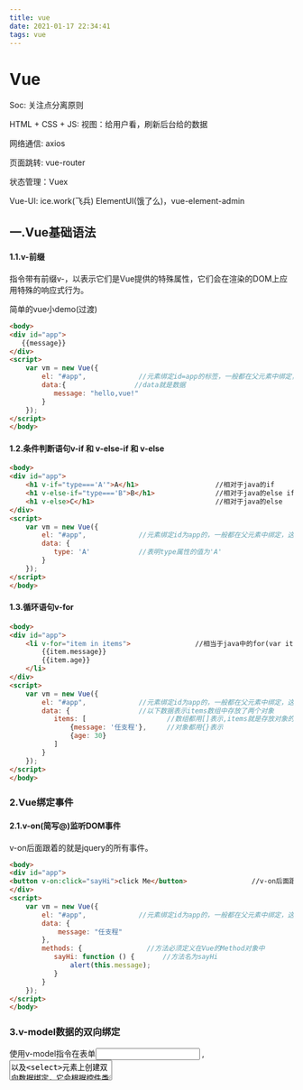 ```yaml
---
title: vue
date: 2021-01-17 22:34:41
tags: vue
---
```


# Vue

<!--more-->

Soc:  关注点分离原则

HTML + CSS + JS:  视图：给用户看，刷新后台给的数据

网络通信:  axios

页面跳转:  vue-router

状态管理：Vuex

Vue-UI: ice.work(飞兵)  ElementUI(饿了么)，vue-element-admin

## 一.Vue基础语法

#### 1.1.v-前缀

指令带有前缀v-，以表示它们是Vue提供的特殊属性，它们会在渲染的DOM上应用特殊的响应式行为。

简单的vue小demo(过渡)

```html
<body>
<div id="app">
   {{message}}
</div> 
<script>
    var vm = new Vue({
        el: "#app",             //元素绑定id=app的标签，一般都在父元素中绑定，这样下面的子元素都可以使用
        data:{                 //data就是数据
           message: "hello,vue!"
        }
    });
</script>
</body>
```

#### 1.2.条件判断语句v-if  和 v-else-if 和 v-else

```html
<body>
<div id="app">
    <h1 v-if="type==='A'">A</h1>                   //相对于java的if
    <h1 v-else-if="type==='B">B</h1>               //相对于java的else if    
    <h1 v-else>C</h1>                              //相对于java的else
</div>
<script>
    var vm = new Vue({
        el: "#app",             //元素绑定id为app的，一般都在父元素中绑定，这样下面的子元素都可以使用
        data: {
           type: 'A'            //表明type属性的值为'A'
        }
    });
</script>
</body>
```

#### 1.3.循环语句v-for

```html
<body>
<div id="app">
    <li v-for="item in items">                //相当于java中的for(var item : items)
        {{item.message}}
        {{item.age}}
    </li>
</div>
<script>
    var vm = new Vue({
        el: "#app",             //元素绑定id为app的，一般都在父元素中绑定，这样下面的子元素都可以使用
        data: {                 //以下数据表示items数组中存放了两个对象
           items: [                    //数组都用[]表示,items就是存放对象的总集
               {message: '任支程'},     //对象都用{}表示
               {age: 30}
           ]
        }
    });
</script>
</body>
```

### 2.Vue绑定事件

#### 2.1.v-on(简写@)监听DOM事件

v-on后面跟着的就是jquery的所有事件。

```html
<body>
<div id="app">
<button v-on:click="sayHi">click Me</button>                //v-on后面跟的就是事件，这里是click点击事件
</div>
<script>
    var vm = new Vue({
        el: "#app",             //元素绑定id为app的，一般都在父元素中绑定，这样下面的子元素都可以使用
        data: {
            message: "任支程"
        },
        methods: {                //方法必须定义在Vue的Method对象中
           sayHi: function () {       //方法名为sayHi
               alert(this.message);
           }
        }
    });
</script>
</body>
```

### 3.v-model数据的双向绑定

使用v-model指令在表单<input> ,<textarea>以及<select>元素上创建双向数据绑定，它会根据控件类型自动选取正确的方法来更新元素。在输入时的数据这样就会被vue所识别，vue中data中与v-model绑定的属性数据也会因此变化，这就是双向绑定。

- 注意：v-model会忽略所有表单元素的value,checked,selected特性的初始值而总是将Vue实例的数据作为数据来源。应该通过JS在组件的data选项中声明初始值！

#### 3.1.普通的输入框

```html
<body>
<div id="app">
输入的文本: <input type="text" v-model="message"> {{message}}  //输入时会绑定v-model中的属性，下面的数据也会跟着绑定
</div>
<script>
    var vm = new Vue({
        el: "#app",             //元素绑定id为app的，一般都在父元素中绑定，这样下面的子元素都可以使用
        data: {
             message: "",
        },
    });
</script>
</body>
```

#### 3.2.单选框

```html
<body>
<div id="app">
    性别:
    <input type="radio" name="sex" value="男" v-model="danxuan"> 男
    <input type="radio" name="sex" value="女" v-model="danxuan"> 女
    <p>
        选中了谁: {{danxuan}}    //value影响了v-model中的属性，因此属性值是选中的value的值
    </p>
</div>
<script>
    var vm = new Vue({
        el: "#app",             //元素绑定id为app的，一般都在父元素中绑定，这样下面的子元素都可以使用
        data: {
             danxuan: '',
        },
    });
</script>
</body>
```

#### 3.3.下拉框

```html
<body>
<div id="app">
    下拉框:
   <select v-model="xiala">           //option默认value为选择的。
       <option value="" disabled>--请选择--</option>
       <option>A</option>
       <option>B</option>
       <option>C</option>
   </select>
    <span>value:{{xiala}}</span>
</div>
<script>
    var vm = new Vue({
        el: "#app",             //元素绑定id为app的，一般都在父元素中绑定，这样下面的子元素都可以使用
        data: {
             xiala: '',
        },
    });
</script>
</body>
```

### 4.Vue组件，v-bind(简写:)给组件绑定参数

组件是可复用的Vue实例，说白了就是一组可以重复使用的**模板**，通常一个应用汇以一颗嵌套的组件树的形式来组织。

[![syEBan.png](https://s3.ax1x.com/2021/01/17/syEBan.png)](https://imgchr.com/i/syEBan)

```html
<body>
<div id="app">
  <!-- 组件:传递给组件中的值: props属性接收值  v-bind的zhi绑定item的值 -->
    <zujian v-for="item in items" v-bind:zhi="item"></zujian>
</div>
<script>
    //定义一个Vue组件component，“”中的是组件名称
    Vue.component("zujian",{
        props: ['zhi'],                    //接收v-bind绑定过来的值
         template: '<li>{{zhi}}</li>',     //组件模板
    });
    var vm = new Vue({
        el: "#app",             //元素绑定id为app的，一般都在父元素中绑定，这样下面的子元素都可以使用
        data: {
            items: ["java","Linux","前端"]
        },
    });
</script>
</body>
```

### 5.网络异步通信Axios(类似ajax)

Axios是一个开源的可以用在浏览器和node.js的异步通信框架,她的主要作用就是实现AJAX异步通信，其功能特点如下:

- 从浏览器中创建XMLHttpRequests
- 从node.js创建http请求
- 支持Promise API[JS中链式编程]
- 拦截请求和响应
- 转换请求数据和响应数据
- 取消请求
- 自动转换JSON数据
- 客户端支持防御XSRF(跨域请求伪站)

```html
<body>
<div id="app">
    <div>{{info.name}}</div>
    <div>{{info.address.country}}</div>
    <a v-bind:href="info.url">点击链接</a>            //v-bindb:绑定一些特殊标签
</div>
<script type="text/javascript">
    var vm = new Vue({
        el: "#app",             //元素绑定id为app的，一般都在父元素中绑定，这样下面的子元素都可以使用
        data() {                //这个data是方法
            return {
                info: {             //请求的返回参数格式,必须和json字符串一样
                    name: null,
                    address: {
                        country: null,
                        city: null,
                        street: null
                    },
                    url: null
                }
            }
        },
        mounted() {                 //链式编程钩子函数,页面初始化时就会执行，一般是用axios进行初始化数据
            axios.get('../data.json')
                .then(response=>(this.info = response.data));
        }

    });
</script>
</body>
```

### 6.Vue计算属性

计算属性就是将计算出来的结果保存在计算属性中，内存中运行：虚拟DOM。不刷新页面则是内存中缓存中的值，一般情况下用于计算结果值不会发生改变的方法。

```html
<body>
<div id="app">
<p>currentTime1: {{currentTime1()}}</p>               <!--正常调用方法需要()括号-->
<p>currentTime2: {{currentTime2}}</p>                 <!--计算属性调用方法不需要括号-->
</div>
<script>
    var vm = new Vue({
        el: "#app",             //元素绑定id为app的，一般都在父元素中绑定，这样下面的子元素都可以使用
        data: {
            message: "hello,shuxing"
        },
        methods:  {
            currentTime1 :function () {
                return Date.now();                //返回当前时间戳
            }
        },
        computed:{        //计算属性,注意,methods中方法名和computed方法名不能重名.如果重名只会调用methods内的方法
            currentTime2: function () {
                 return Date.now();
            }
        }
    });
</script>
</body>
```

### 7.插槽slot

```html
<body>
<div id="app">
     <chacao>
         <chacao-title slot="chacao-title" :title="title"></chacao-title>
         <chacao-items slot="chacao-items" v-for="item in chacaoitems" :item="item"></chacao-items>
     </chacao>                                         <!--    <p>列表书籍</p>-->
                                              <!--    <ul>-->
                                              <!--        <li>java</li>-->
                                              <!--        <li>Linux</li>-->
                                              <!--        <li>Python</li>-->
                                               <!--    </ul>-->
</div>
<script>
    //<slot>就是插槽
    Vue.component("chacao",{
       template: '<div>\
                    <slot name="chacao-title"></slot>\
                      <ul>\
                        <slot name="chacao-items"></slot>\
                      </ul>\
                  </div>'
    });
    Vue.component("chacao-title",{
        props: ['title'],
        template: '<div>{{title}}</div>'
    })
    Vue.component("chacao-items",{
        props: ['item'],
        template: '<li>{{item}}</li>'
    })
    var vm = new Vue({
        el: "#app",             //元素绑定id为app的，一般都在父元素中绑定，这样下面的子元素都可以使用
        data: {
            title: "列表",
            chacaoitems: ['java','Linux','Python']
        },
    });
</script>
</body>
```

### 8.插槽自定义事件处理,this.$emit("事件名"，参数)；

[![syEhZ9.png](https://s3.ax1x.com/2021/01/17/syEhZ9.png)](https://imgchr.com/i/syEhZ9)

```html
<body>
<div id="app">
     <chacao>
         <chacao-title slot="chacao-title" :title="title"></chacao-title>
         <chacao-items slot="chacao-items" v-for="(item,index) in chacaoitems"
                       :index="index" :item="item" v-on:remove="removeItems(index)"></chacao-items>
     </chacao>                                         <!--    <p>列表书籍</p>-->
                                              <!--    <ul>-->
                                              <!--        <li>java</li>-->
                                              <!--        <li>Linux</li>-->
                                              <!--        <li>Python</li>-->
                                               <!--    </ul>-->
</div>
<script>
    //<slot>就是插槽
    Vue.component("chacao",{
       template: '<div>\
                    <slot name="chacao-title"></slot>\
                      <ul>\
                        <slot name="chacao-items"></slot>\
                      </ul>\
                  </div>'
    });
    Vue.component("chacao-title",{
        props: ['title'],
        template: '<div>{{title}}</div>'
    })
    Vue.component("chacao-items",{
        props: ['item','index'],
        //只能绑定当前组件的方法
        template: '<li>{{index}}----{{item}}  <button @click="remove">删除</button></li> ',
        methods: {
            remove: function (index) {
               //触发自定义事件
                this.$emit('remove',index)
            }
        }
    })
    
    var vm = new Vue({
        el: "#app",             //元素绑定id为app的，一般都在父元素中绑定，这样下面的子元素都可以使用
        data: {
            title: "列表",
            chacaoitems: ['java','Linux','Python']
        },
        methods: {
            removeItems:function (index) {
                console.log("删除了"+this.chacaoitems[index] + "OK")
                this.chacaoitems.splice(index,1);           //一次删除一个元素
            }
        }
    });
</script>
</body>
```

Vue的开发都是要基于Node.js，实际开发使用vue-cli脚手架开发,vue-router实现路由跳转，vuex做状态管理; Vue UI界面我们一般使用ElementUI(饿了么出品)，或者ICE(阿里巴巴出品!)来快速搭建前端项目。使用axios框架做异步通信。

## 二.企业级开发技术

### 1.vue-cli脚手架，快速生成一个vue的项目模板

#### 1.1.需要的环境

- Node.js。安装后再cmd下输入node -v,查看版本号。(电脑版本12.8.0.学习版本12.13.0)
- 输入npm -v,查看版本号。npm就是软件包管理工具。(电脑版本6.10.2.学习版本6.12.0)
- 安装Node.js淘宝镜像加速器(cnpm). npm install cnpm -g (-g就是全局安装)
- Git
- vue-cli。npm install -g @vue/cli@3.11.0(版本过高可能会有问题，所以安装特定版本)。如果之前安装了就要卸载
- vue list。cnpm install -g @vue/cli-init

#### 1.2.主要功能

- 统一的目录结构
- 本地调试
- 热部署
- 单元测试
- 集成打包上线

#### 1.3.使用webpack模板创建vue项目

```yaml
##以下都在cmd命令下创建，其中第一步需要在想安装的位置运行
#这里的myvue是项目名称
vue init webpack myvue
##进入创建的项目
cd myvue
##安装需要的环境
npm install
##运行vue项目
npm run dev
##停止项目
Ctrl+c
```

```
Project name  //项目名称
Project description  //项目描述
Autjor             //项目作者
Vue build           
```

之后用IDEA打开即可，可以在下方的Terminal的使用下面的命令

### 2.WebPack

webPack是一个模块加载器兼打包器工具，它能把各种资源,如JS,JSX,ES6,SASS,LESS,图片等作为模块来处理和使用。

#### 2.1.安装

- npm install webpack@4.41.2 -g。 webpack -v查看版本
- npm install webpack-cli -g  。        webpack-cli -v

#### 2.2.配置

创建webpack.config.js配置文件

- entry:   入口文件,指定WebPack用哪个文件作为项目的入口
- output: 输出,指定WebPack把处理完成的文件放置到指定路径
- module: 模块,用于处理各种类型的文件
- plugins: 插件: 如:热更新,代码重用等
- resolve: 设置路径指向
- watch: 监听, 用于设置文件改动后直接打包

#### 2.3.使用WebPack

##### 2.3.1.创建项目

##### 2.3.2.创建一个名为modules的目录,用于放置JS模块等资源文件

##### 2.3.3.在modules的目录下创建模块文件，如hello.js,用于编写JS模块相关代码

```js
//暴露一个方法
exports.sayHi = function () {
    document.write("<h1>ES6规范</h1>")
};
```

##### 2.3.4.在modules下创建一个名为main.js的入口文件,用于打包时设置entry属性

```js
var hello = require("./hello");             //调用hello.js中的方法
hello.sayHi();                              
```

##### 2.3.5.在项目目录下创建webpack.config.js的配置文件

```js
module.exports = {
   entry: './modules/main.js',         //对main.js进行打包
    output: {                          //打包
       filename: "./js/bundle.js"      //位置
    }
};
```

之后再Terminal中输入webpack进行打包。

##### 2.3.6.再项目目录下创建index.html进行测试

```html
<body>
    <!--前端的模块化开发-->
<script src="dist/js/bundle.js"></script>
</body>
```

### 3.vue-router路由

功能：

- 嵌套的路由/视图表
- 模块化的，基于组件的路由配置
- 路由参数，查询，通配符
- 基于Vue.js过渡系统的视图过渡效果
- 细粒度的导航控制
- 带有自动激活的CSS class的链接
- HTML 5历史模式或hash模块,在IE9中自动降级
- 自定义的滚动条

#### 3.1.安装

> 基于第一个vue-cli进行测试学习;先查看node_modules中是否存在vue-router.

1.进入项目目录，打开cmd,输入命令 npm install vue-router --save-dev

2.进入main.js文件，导入以及显示声明使用它(这步只是显示如何操作，并不直接引用，后面会说明)

```js
//导入VueRouter
import VueRouter from 'vue-router'
//显示声明使用它
Vue.use(VueRouter);
```

#### 3.2.创建组件

在components的目录下创建一个Content.vue。在App.vue中引入。

在component的目录下创建一个main.vue。在App.vue引入。

```html
<script>
import Content from "./components/Content";
import Main from "./components/Main";

export default {
  name: 'App',
  comments:{
     Content,
      Main
  }
}
</script>
```

#### 3.3.创建router

在项目目录下创建一个router目录，之后在此目录下创建index.js。

```js
import Vue from 'vue'
import VueRouter from 'vue-router'
import Content from "../components/Content";
import Main from "../components/main"

//安装路由
Vue.use(VueRouter);

//配置导出路由
export default new VueRouter({
  routes: [
    {
         //路由路径 相当于@RequestMapping
         path: '/content',
      name: 'content',
        //跳转的组件
        component: Content
    },
    {
      //路由路径
      path: '/main',
      name: 'content',
      //跳转的组件
      component: Main
    }
  ]
});
```

#### 3.4.引入router

在main.js中引入，这就是router的真正引用

```js
import router from './router'          //目录下为index的会自动扫描

new Vue({
  el: '#app',
  //配置路由
  router,
  components: { App },
  template: '<App/>'
})
```

#### 3.5.使用router

在App.vue中使用router,运用<routet-link>标签

```js
<template>
  <div id="app">
 //路由链接
<router-link to="/main">首页</router-link>
<router-link to="content">内容页</router-link>
  //
  </div>
</template>
```

总结：App.vue中<router-link>被点击，就会找到main.js。main.js配置的router会找到router目录下的index.js。会在路由路径中找到/xxx，之后根据路由跳转到设定的Vue组件中。进而展示这个组件页面内容。

因此：创建一个组件，需要在router目录下的index.js中编写，因为main.js配置是死的，所以不需要再更改。之后再App.vue使用即可。

### 4.Vue+ElementUI

#### 4.1.创建工程

```yaml
##以下都在cmd命令下创建，其中第一步需要在想安装的位置运行
#这里的myvue是项目名称
vue init webpack hello-vue
##进入创建的项目
cd hello-vue
##安装vue-router
npm install vue-router --save-dev
##安装element-ui
npm i element-ui -S
##安装需要的环境
npm install
##安装SASS加载器，因为sass-loader依赖于node-sass，所以还要安装node-sass
npm install sass-loader node-sass  --save-dev 
##运行vue项目
npm run dev
##停止项目
Ctrl+c
```

#### 4.2.Npm命令解释

- npm  install  moduleName:  安装模块到项目目录下
- npm  install  -g  moduleName:  -g的意思是将模块安装到全局，具体安装到磁盘哪个位置，要看npm config prefix的位置。
- npm  install  -save  moduleName:  --save的意思是将模块安装到项目目录下，并在package文件的 dependencies 节点写入依赖，-S为该命令的缩写。
- npm  install  -save-dev  moduleName:  --save-dev的意思是将该模块安装到项目目录下,并在package文件的devDependencies节点写入依赖,-D为该命令的缩写。

#### 4.3.创建页面

1.在src目录下创建router目录和views目录。view目录下创建Main.vue和Login.vue。

```html
<template>
<h1>首页</h1>
</template>
<script>
    export default {
        name: "Main"
    }
</script>
<style scoped>
</style>
```

```html
<template>
  <div>
    <el-form ref="loginForm" :model="form" :rules="rules" label-width="80px" class="login-box">
      <h3 class="login-title">欢迎登录</h3>
      <el-form-item label="账号" prop="username">
        <el-input type="text" placeholder="请输入账号" v-model="form.username"/>
      </el-form-item>
      <el-form-item label="密码" prop="password">
        <el-input type="password" placeholder="请输入密码" v-model="form.password"/>
      </el-form-item>
      <el-form-item>
        <el-button type="primary" v-on:click="onSubmit('loginForm')">登录</el-button>
      </el-form-item>
    </el-form>

    <el-dialog
      title="温馨提示"
      :visible.sync="dialogVisible"
      width="30%"
      :before-close="handleClose">
      <span>请输入账号和密码</span>
      <span slot="footer" class="dialog-footer">
        <el-button type="primary" @click="dialogVisible = false">确 定</el-button>
      </span>
    </el-dialog>
  </div>
</template>


<script>
  export  default {
    name: "Login",
    data(){
      return {
        form:{
          username: '',
          password: ''
        },
        //表单验证，需要再el-form-item 元素中增加prop属性
        rules:{
          username:[
            {required: true,
                message: '账号不能为空',
                trigger: 'blur'
            }
          ],
          password:[
            {required: true,
                message: '密码不能为空',
                trigger: 'blur'}
          ]
        },
        //对话框显示和隐藏
        dialogVisible:false
      }
    },
    methods:{
      onSubmit(formName) {
        //为表单绑定验证功能
        this.$refs[formName].validate((valid) =>{
          if (valid){
            //使用 vue-router路由到指定页面，该方式称之为编程式导航
            this.$router.push("/main");
          } else {
            this.dialogVisible = true;
            return false;
          }
        });
      }
    }
  }
</script>


<style lang="scss" scoped>
  .login-box{
    border: 1px solid #DCDFE6;
    width: 350px;
    margin:180px auto;
    padding:35px 35px 15px 35px;
    border-radius: 5px;
    -webkit-border-radius: 5px;
    -moz-border-radius: 5px;
    box-shadow:0 0 25px #909399;
  }

  .login-title{
    text-align:center;
    margin:0 auto 40px auto;
    color:#303133;
  }
</style>
```

2.在router目录下创建index.js。

```js
import Vue from 'vue'
import Router from 'vue-router'

import Main from '../views/Main'
import Login from '../views/Login'

Vue.use(Router);

export default new Router({
routes: [
  {
    path: '/main',
    component: Main
  },
  {
    path: '/login',
    component: Login
  }
]
});
```

3.在main.js中导入router和ElementUI。

```js
import Vue from 'vue'
import App from './App'

import router from './router'
import ElementUI from 'element-ui';
import 'element-ui/lib/theme-chalk/index.css';

Vue.use(ElementUI);
Vue.use(router);

new Vue({
  el: '#app',
  router,
  render: h => h(App)   //ElementUI
});
```

4.在App.vue中引用

```html
<template>
  <div id="app">
    <router-link to="/main">mian页面</router-link>
    <router-link to="/login">login页面</router-link>
<router-view></router-view>
  </div>
</template>

<script>
export default {
  name: 'App'
}
</script>
```

### 5.路由嵌套

嵌套路由在实际应用中是由多层嵌套的组件组合而成。同样的，URL各段路径也按某种结构对应嵌套的各层组件。

[![syukUH.png](https://s3.ax1x.com/2021/01/17/syukUH.png)](https://imgchr.com/i/syukUH)

#### 5.1.创建目录，按着上一个项目编写

##### 5.1.1.在views下创建user目录,在此目录下创建Profile.vue和List.vue。

```html
<template>
  <h1>个人信息</h1>
</template>

<script>			
    export default {
        name: "UserProfile"
    }
</script>

<style scoped>

</style>
```

```html
<template>
<h1>用户列表</h1>
</template>

<script>
    export default {
        name: "UserList"
    }
</script>

<style scoped>

</style>
```

##### 5.1.2.更改Main.vue。

```html
<template>
<div>
  <el-container>
    <el-aside width="200px">
      <el-menu :default-openeds="['1']">
        <el-submenu index="1">
          <template slot="title"><i class="el-icon-caret-right"></i>用户管理</template>
          <el-menu-item-group>
            <el-menu-item index="1-1">
              <router-link to="/user/profile">个人信息</router-link>
            </el-menu-item>
            <el-menu-item index="1-2">
              <router-link to="/user/list">用户列表</router-link>
            </el-menu-item>
          </el-menu-item-group>
        </el-submenu>
        <el-submenu index="2">
          <template slot="title"><i class="el-icon-caret-right"></i>内容管理</template>
          <el-menu-item-group>
            <el-menu-item index="2-1">分类管理</el-menu-item>
            <el-menu-item index="2-2">内容列表</el-menu-item>
          </el-menu-item-group>
        </el-submenu>
      </el-menu>
    </el-aside>

    <el-container>
      <el-header style="text-align: right; font-size: 12px">
        <el-dropdown>
          <i class="el-icon-setting" style="margin-right:15px"></i>
          <el-dropdown-menu slot="dropdown">
            <el-dropdown-item>个人信息</el-dropdown-item>
            <el-dropdown-item>退出登录</el-dropdown-item>
          </el-dropdown-menu>
        </el-dropdown>
      </el-header>

      <el-main>
        <router-view/>
      </el-main>

    </el-container>
  </el-container>
</div>
</template>

<script>
    export default {
        name: "Main"
    }
</script>

<style scoped lang="scss">
  .el-header {
    background-color: #048bd1;
    color: #333;
    line-height: 60px;
  }

  .el-aside {
    color: #333;
  }
</style>
```

##### 3.在router目录下的index.js中引入。

```js
import Vue from 'vue'
import Router from 'vue-router'

import Main from '../views/Main'
import Login from '../views/Login'

import UserList from '../views/user/List'
import UserProfile from '../views/user/Profile'


Vue.use(Router);

export default new Router({
routes: [
  {
    path: '/main',
    component: Main,      //嵌套路由
    children: [
      {
        path: '/user/profile',
        component: UserProfile
      },
      {
        path: '/user/list',
        component: UserList
      }
    ]
  },
  {
    path: '/login',
    component: Login
  }
]
});
```

### 6.参数传递和重定向

#### 6.1.在之前项目中修改进行

##### 6.1.1.在Main.vue中修改个人信息那一行的代码

```html
        <!--  name绑定地址，params传递参数   -->
        <router-link :to="{name: 'user/profile', params:{id:1}}">个人信息</router-link>
```

##### 6.1.2.在router目录下的index.js下修改相应代码

```js
path: '/user/profile/:id',         //接收id
```

##### 6.1.3.在user目录下的Profile.vue中修改相应代码

```html
<!--所有元素-->
<template>
  <div>
    <h1>个人信息</h1>
    {{$route.params.id}}
  </div>
</template>
```

#### 6.2.也可以使用props解耦

##### 6.2.1.在router目录下的index.js下修改相应代码。

```js
path: '/user/profile/:id',
        name: UserProfile,
        component: UserProfile,
        props: true
```

##### 6.2.2.在user目录下的Profile.vue中修改代码

```html
<template>
  <div>
    <h1>个人信息</h1>
    {{id}}
  </div>
</template>

<script>
    export default {
        props: ['id'],
        name: "UserProfile"
    }
</script>
```

#### 6.3.重定向

1.在Main.vue中添加代码。

```html
 <el-menu-item index="1-3">
              <router-link to="/goHome">回到首页</router-link>
            </el-menu-item>
```

2.在router目录下的index.js中添加如下代码。

```js
{
    path: '/goHome',
    redirect: '/main'
  }
```

当点击回到首页时，/goHome请求会重定向到/main页面。